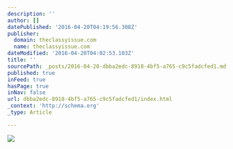 ```yaml
---
description: ''
author: []
datePublished: '2016-04-20T04:19:56.308Z'
publisher:
  domain: theclassyissue.com
  name: theclassyissue.com
dateModified: '2016-04-20T04:02:53.103Z'
title: ''
sourcePath: _posts/2016-04-20-dbba2edc-8918-4bf5-a765-c9c5fadcfed1.md
published: true
inFeed: true
hasPage: true
inNav: false
url: dbba2edc-8918-4bf5-a765-c9c5fadcfed1/index.html
_context: 'http://schema.org'
_type: Article

---
```

![](http://49.media.tumblr.com/4084416ad980b506942e41133d430c0b/tumblr_n4gke51Scd1ripbvlo1_500.gif)